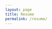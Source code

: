 ```yaml
---
layout: page
title: Resume
permalink: /resume/
---
```

<object data="/static/Resume.pdf" width="1000" height="1300" type='application/pdf'></object>
